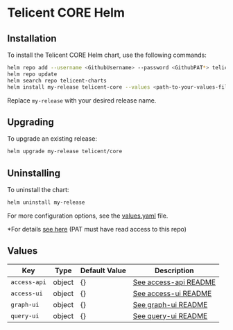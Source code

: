 # Telicent CORE Helm

## Installation

To install the Telicent CORE Helm chart, use the following commands:

```sh
helm repo add --username <GithubUsername> --password <GithubPAT*> telicent-core-charts 'https://raw.githubusercontent.com/Telicent-io/telicent-core-charts/gh-pages'
helm repo update
helm search repo telicent-charts
helm install my-release telicent-core --values <path-to-your-values-file.yaml>
```

Replace `my-release` with your desired release name.

## Upgrading

To upgrade an existing release:

```sh
helm upgrade my-release telicent/core
```

## Uninstalling

To uninstall the chart:

```sh
helm uninstall my-release
```

For more configuration options, see the [values.yaml](./values.yaml) file.

\*For details [see here](https://docs.github.com/en/authentication/keeping-your-account-and-data-secure/managing-your-personal-access-tokens) (PAT must have read access to this repo)

## Values

| Key                          | Type     | Default Value                          | Description                                                                 |
|------------------------------|----------|----------------------------------------|-----------------------------------------------------------------------------|
| `access-api`                 | object  | {}     | [See access-api README](./charts/telicent-core/charts/access-api/README.md)|
| `access-ui`                  | object  | {}     | [See access-ui README](./charts/telicent-core/charts/access-ui/README.md)  |
| `graph-ui`                   | object  | {}     | [See graph-ui README](./charts/telicent-core/charts/graph-ui/README.md)    |
| `query-ui`                   | object  | {}     | [See query-ui README](./charts/telicent-core/charts/query-ui/README.md)    |